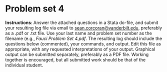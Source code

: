 # Problem set 4

**Instructions**: Answer the attached questions in a Stata do-file, and submit your resulting log file via email to sean.corcoran@vanderbilt.edu, preferably as a .pdf or .txt file. Use your last name and problem set number as the filename (e.g., *Fauci Problem Set 4.pdf*. The resulting log should include the questions below (commented), your commands, and output. Edit this file as appropriate, with any requested interpretations of your output. Graphical output can be submitted separately, preferably as a PDF file. Working together is encouraged, but all submitted work should be that of the individual student.